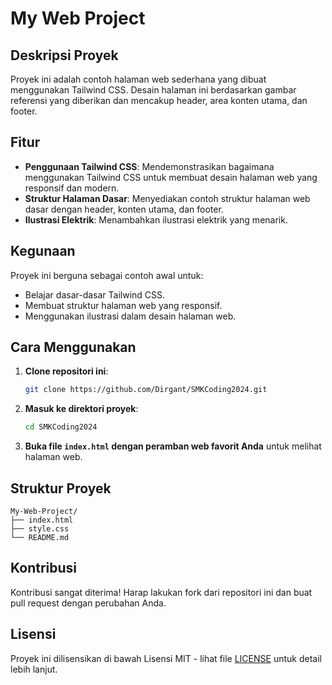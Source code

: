 # My Web Project

## Deskripsi Proyek
Proyek ini adalah contoh halaman web sederhana yang dibuat menggunakan Tailwind CSS. Desain halaman ini berdasarkan gambar referensi yang diberikan dan mencakup header, area konten utama, dan footer.

## Fitur
- **Penggunaan Tailwind CSS**: Mendemonstrasikan bagaimana menggunakan Tailwind CSS untuk membuat desain halaman web yang responsif dan modern.
- **Struktur Halaman Dasar**: Menyediakan contoh struktur halaman web dasar dengan header, konten utama, dan footer.
- **Ilustrasi Elektrik**: Menambahkan ilustrasi elektrik yang menarik.

## Kegunaan
Proyek ini berguna sebagai contoh awal untuk:
- Belajar dasar-dasar Tailwind CSS.
- Membuat struktur halaman web yang responsif.
- Menggunakan ilustrasi dalam desain halaman web.

## Cara Menggunakan
1. **Clone repositori ini**:
    ```bash
    git clone https://github.com/Dirgant/SMKCoding2024.git
    ```
2. **Masuk ke direktori proyek**:
    ```bash
    cd SMKCoding2024
    ```
3. **Buka file `index.html` dengan peramban web favorit Anda** untuk melihat halaman web.

## Struktur Proyek
```
My-Web-Project/
├── index.html
├── style.css
└── README.md
```

## Kontribusi
Kontribusi sangat diterima! Harap lakukan fork dari repositori ini dan buat pull request dengan perubahan Anda.

## Lisensi
Proyek ini dilisensikan di bawah Lisensi MIT - lihat file [LICENSE](LICENSE) untuk detail lebih lanjut.
